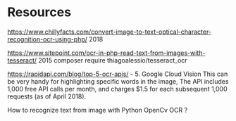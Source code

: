 Resources
===

https://www.chillyfacts.com/convert-image-to-text-optical-character-recognition-ocr-using-php/
2018

https://www.sitepoint.com/ocr-in-php-read-text-from-images-with-tesseract/
2015
	composer require thiagoalessio/tesseract_ocr

https://rapidapi.com/blog/top-5-ocr-apis/
	- 5. Google Cloud Vision
		This can be very handy for highlighting specific words in the image, 
		The API includes 1,000 free API calls per month, and charges $1.5 for each subsequent 1,000 requests (as of April 2018).

How to recognize text from image with Python OpenCv OCR ?